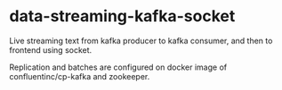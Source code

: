 # data-streaming-kafka-socket

Live streaming text from kafka producer to kafka consumer, and then to frontend using socket.

Replication and batches are configured on docker image of confluentinc/cp-kafka and zookeeper.
